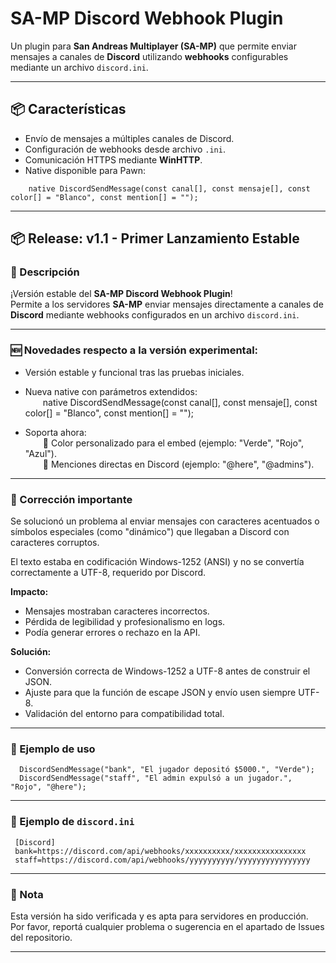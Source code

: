 # SA-MP Discord Webhook Plugin

Un plugin para **San Andreas Multiplayer (SA-MP)** que permite enviar mensajes a canales de **Discord** utilizando **webhooks** configurables mediante un archivo `discord.ini`.

---

## 📦 Características

- Envío de mensajes a múltiples canales de Discord.  
- Configuración de webhooks desde archivo `.ini`.  
- Comunicación HTTPS mediante **WinHTTP**.  
- Native disponible para Pawn:  
 ```pawn
    native DiscordSendMessage(const canal[], const mensaje[], const color[] = "Blanco", const mention[] = "");

 ```
---

## 📦 Release: v1.1 - Primer Lanzamiento Estable

### 📑 Descripción

¡Versión estable del **SA-MP Discord Webhook Plugin**!  
Permite a los servidores **SA-MP** enviar mensajes directamente a canales de **Discord** mediante webhooks configurados en un archivo `discord.ini`.

---

### 🆕 Novedades respecto a la versión experimental:

- Versión estable y funcional tras las pruebas iniciales.

- Nueva native con parámetros extendidos:  
  native DiscordSendMessage(const canal[], const mensaje[], const color[] = "Blanco", const mention[] = "");

- Soporta ahora:  
  📍 Color personalizado para el embed (ejemplo: "Verde", "Rojo", "Azul").  
  📍 Menciones directas en Discord (ejemplo: "@here", "@admins").

---

### 📌 Corrección importante

Se solucionó un problema al enviar mensajes con caracteres acentuados o símbolos especiales (como "dinámico") que llegaban a Discord con caracteres corruptos.  

El texto estaba en codificación Windows-1252 (ANSI) y no se convertía correctamente a UTF-8, requerido por Discord.

**Impacto:**  
- Mensajes mostraban caracteres incorrectos.  
- Pérdida de legibilidad y profesionalismo en logs.  
- Podía generar errores o rechazo en la API.

**Solución:**  
- Conversión correcta de Windows-1252 a UTF-8 antes de construir el JSON.  
- Ajuste para que la función de escape JSON y envío usen siempre UTF-8.  
- Validación del entorno para compatibilidad total.

---

### 📄 Ejemplo de uso
  ```pawn
    DiscordSendMessage("bank", "El jugador depositó $5000.", "Verde");  
    DiscordSendMessage("staff", "El admin expulsó a un jugador.", "Rojo", "@here");
  ```
---

### 📂 Ejemplo de `discord.ini`
 ```pawn
  [Discord]  
  bank=https://discord.com/api/webhooks/xxxxxxxxxx/xxxxxxxxxxxxxxxx  
  staff=https://discord.com/api/webhooks/yyyyyyyyyy/yyyyyyyyyyyyyyyy
 ```
---

### 📌 Nota

Esta versión ha sido verificada y es apta para servidores en producción.  
Por favor, reportá cualquier problema o sugerencia en el apartado de Issues del repositorio.

---
